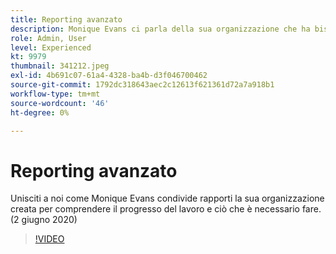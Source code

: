 ```yaml
---
title: Reporting avanzato
description: Monique Evans ci parla della sua organizzazione che ha bisogno di conoscere lo stato di avanzamento del lavoro e di completarlo. (2 giugno 2020)
role: Admin, User
level: Experienced
kt: 9979
thumbnail: 341212.jpeg
exl-id: 4b691c07-61a4-4328-ba4b-d3f046700462
source-git-commit: 1792dc318643aec2c12613f621361d72a7a918b1
workflow-type: tm+mt
source-wordcount: '46'
ht-degree: 0%

---
```


# Reporting avanzato

Unisciti a noi come Monique Evans condivide rapporti la sua organizzazione creata per comprendere il progresso del lavoro e ciò che è necessario fare.  (2 giugno 2020)

>[!VIDEO](https://video.tv.adobe.com/v/341212/?quality=12&learn=on)

